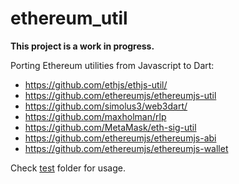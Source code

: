# ethereum_util

**This project is a work in progress.** 

Porting Ethereum utilities from Javascript to Dart:

- https://github.com/ethjs/ethjs-util/
- https://github.com/ethereumjs/ethereumjs-util
- https://github.com/simolus3/web3dart/
- https://github.com/maxholman/rlp
- https://github.com/MetaMask/eth-sig-util
- https://github.com/ethereumjs/ethereumjs-abi
- https://github.com/ethereumjs/ethereumjs-wallet

Check [test](./test) folder for usage.